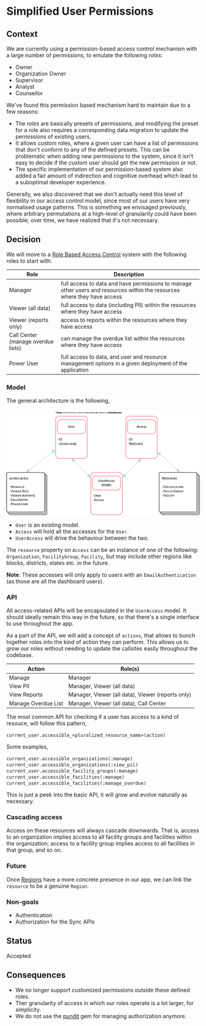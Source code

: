 # Simplified User Permissions

## Context
We are currently using a permission-based access control mechanism with a large 
number of permissions, to emulate the following _roles_:

- Owner
- Organization Owner
- Supervisor
- Analyst
- Counsellor

We've found this permission based mechanism hard to maintain due to a few reasons:

- The _roles_ are basically presets of permissions, and modifying the preset for a role also requires 
a corresponding data migration to update the permissions of existing users.
- It allows _custom_ roles, where a given user can have a list of permissions that don't conform to any of the defined presets. This can be problematic when adding new permissions to the system, since it isn't easy to decide if the _custom_ user should get the new permission or not.
- The specific implementation of our permission-based system also added a fair amount of indirection and cognitive overhead which lead to a suboptimal developer experience.

Generally, we also discovered that we don't actually need this level of flexibility in our access control model, since most of our users have very normalised usage patterns. This is something we envisaged previously, where arbitrary permutations at a high-level of granularity could have been possible; over time, we have realized that it's not necessary.

## Decision
We will move to a [Role Based Access Control](https://en.wikipedia.org/wiki/Role-based_access_control) system with the following roles to start with:

| Role                               | Description                                                                                                                    |
|------------------------------------|--------------------------------------------------------------------------------------------------------------------------------|
| Manager                            | full access to data and have permissions to manage other users and resources within the  resources where they have access      |
| Viewer (all data)                  | full access to data (including PII) within the resources where they have access                                                |
| Viewer (reports only)              | access to reports within the resources where they have access                                                                  |
| Call Center (manage overdue lists) | can manage the overdue list within the resources where they have access                                                        |
| Power User                         | full access to data, and user and resource management options in a given  deployment of the application                        |

### Model

The general architecture is the following,

![simplified-permissions](resources/user-permissions-2020.1.png)

- `User` is an existing model.
- `Access` will hold all the accesses for the `User`.
- `UserAccess` will drive the behaviour between the two.

The `resource` property on `Access` can be an instance of one of the following: `Organization`, `FacilityGroup`, `Facility`, but may include other regions like blocks, districts, states etc. in the future.

**Note**: These accesses will only apply to users with an `EmailAuthentication` (as those are all the dashboard users).


### API

All access-related APIs will be encapsulated in the `UserAccess` model. It should ideally remain this way in the future, so that there's a single interface to use throughout the app.

As a part of the API, we will add a concept of `actions`, that allows to bunch together roles into the kind of action they can perform. This allows us to grow our roles without needing to update the callsites easily throughout the codebase.

| Action              | Role(s)                                           |
|---------------------|---------------------------------------------------|
| Manage              | Manager                                           |
| View PII            | Manager, Viewer (all data)                        |
| View Reports        | Manager, Viewer (all data), Viewer (reports only) |
| Manage Overdue List | Manager, Viewer (all data), Call Center           |

The most common API for checking if a user has access to a kind of resouce, will follow this pattern,

```
current_user.accessible_<pluralized_resource_name>(action)
```

Some examples,


```
current_user.accessible_organizations(:manage)
current_user.accessible_organizations(:view_pii)
current_user.accessible_facility_groups(:manage)
current_user.accessible_facilities(:manage)
current_user.accessible_facilities(:manage_overdue)
```

This is just a peek into the basic API, it will grow and evolve naturally as necessary.

### Cascading access

Access on these resources will always cascade downwards. That is, access to an organization implies access to all facility groups and facilities within the organization; access to a facility group implies access to all facilities in that group, and so on.


### Future

Once [Regions](012-regions.md) have a more concrete presence in our app, we can link the `resource` to be a genuine `Region`.


### Non-goals

* Authentication
* Authorization for the Sync APIs


## Status
Accepted

## Consequences

- We no longer support customized permissions outside these defined roles. 
- Ther granularity of access in which our roles operate is a lot larger, for simplicity.
- We do not use the [pundit](https://github.com/varvet/pundit) gem for managing authorization anymore.
